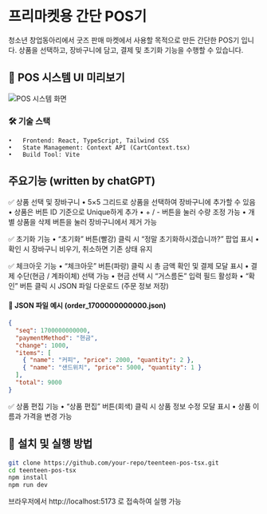# 프리마켓용 간단 POS기

청소년 창업동아리에서 굿즈 판매 마켓에서 사용할 목적으로 만든 간단한 POS기 입니다.
상품을 선택하고, 장바구니에 담고, 결제 및 초기화 기능을 수행할 수 있습니다.

## 🎯 **POS 시스템 UI 미리보기**
![POS 시스템 화면](https://i.imgur.com/VMqNfey.png)

### 🛠 기술 스택
	•	Frontend: React, TypeScript, Tailwind CSS
	•	State Management: Context API (CartContext.tsx)
	•	Build Tool: Vite

## 주요기능 (written by chatGPT)

✅ 상품 선택 및 장바구니
	•	5×5 그리드로 상품을 선택하여 장바구니에 추가할 수 있음
	•	상품은 버튼 ID 기준으로 Unique하게 추가
	•	+ / - 버튼을 눌러 수량 조정 가능
	•	개별 상품을 삭제 버튼을 눌러 장바구니에서 제거 가능

✅ 초기화 기능
	•	“초기화” 버튼(빨강) 클릭 시 “정말 초기화하시겠습니까?” 팝업 표시
	•	확인 시 장바구니 비우기, 취소하면 기존 상태 유지

✅ 체크아웃 기능
	•	“체크아웃” 버튼(파랑) 클릭 시 총 금액 확인 및 결제 모달 표시
	•	결제 수단(현금 / 계좌이체) 선택 가능
	•	현금 선택 시 “거스름돈” 입력 필드 활성화
	•	“확인” 버튼 클릭 시 JSON 파일 다운로드 (주문 정보 저장)


#### 🔹 JSON 파일 예시 (order_1700000000000.json)
```json
{
  "seq": 1700000000000,
  "paymentMethod": "현금",
  "change": 1000,
  "items": [
    { "name": "커피", "price": 2000, "quantity": 2 },
    { "name": "샌드위치", "price": 5000, "quantity": 1 }
  ],
  "total": 9000
}
```
✅ 상품 편집 기능
	•	“상품 편집” 버튼(회색) 클릭 시 상품 정보 수정 모달 표시
	•	상품 이름과 가격을 변경 가능
  

## 🔧 설치 및 실행 방법
```sh
git clone https://github.com/your-repo/teenteen-pos-tsx.git
cd teenteen-pos-tsx
npm install
npm run dev
```
브라우저에서 http://localhost:5173 로 접속하여 실행 가능